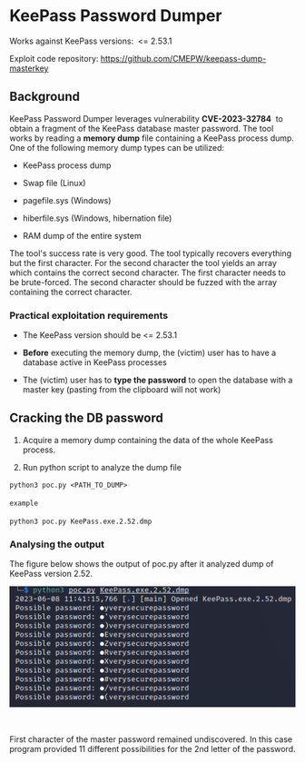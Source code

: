 # KeePass Password Dumper

  

Works against KeePass versions:  <= 2.53.1  

Exploit code repository: https://github.com/CMEPW/keepass-dump-masterkey

  

## Background

  

KeePass Password Dumper leverages vulnerability **CVE-2023-32784**  to obtain a fragment of the KeePass database master password. The tool works by reading a **memory dump** file containing a KeePass process dump. One of the following memory dump types can be utilized:

  

- KeePass process dump

- Swap file (Linux)

- pagefile.sys (Windows)

- hiberfile.sys (Windows, hibernation file)

- RAM dump of the entire system

  

The tool's success rate is very good. The tool typically recovers everything but the first character. For the second character the tool yields an array which contains the correct second character. The first character needs to be brute-forced. The second character should be fuzzed with the array containing the correct character.

  


  

### Practical exploitation requirements

  

- The KeePass version should be <= 2.53.1

- **Before** executing the memory dump, the (victim) user has to have a database active in KeePass processes

- The (victim) user has to **type the password** to open the database with a master key (pasting from the clipboard will not work)

  

## Cracking the DB password

  

1. Acquire a memory dump containing the data of the whole KeePass process.

  2. Run python script to analyze the dump file
  ```
  python3 poc.py <PATH_TO_DUMP>
  
  example
  
  python3 poc.py KeePass.exe.2.52.dmp
  
```


  

### Analysing the output


The figure below shows the output of poc.py after it analyzed dump of KeePass version 2.52.
  

![Example output of KeePass password dumper](./images/analysing_dump_results_2.png)

<br>

First character of the master password remained undiscovered. In this case program provided 11 different possibilities for the 2nd letter of the password. 
